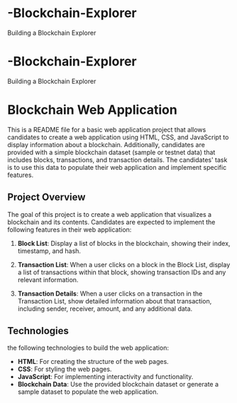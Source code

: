 # -Blockchain-Explorer
Building a Blockchain Explorer

# -Blockchain-Explorer
Building a Blockchain Explorer

# Blockchain Web Application

This is a README file for a basic web application project that allows candidates to create a web application using HTML, CSS, and JavaScript to display information about a blockchain. Additionally, candidates are provided with a simple blockchain dataset (sample or testnet data) that includes blocks, transactions, and transaction details. The candidates' task is to use this data to populate their web application and implement specific features.

## Project Overview

The goal of this project is to create a web application that visualizes a blockchain and its contents. Candidates are expected to implement the following features in their web application:

1. **Block List**: Display a list of blocks in the blockchain, showing their index, timestamp, and hash.

2. **Transaction List**: When a user clicks on a block in the Block List, display a list of transactions within that block, showing transaction IDs and any relevant information.

3. **Transaction Details**: When a user clicks on a transaction in the Transaction List, show detailed information about that transaction, including sender, receiver, amount, and any additional data.

## Technologies

the following technologies to build the web application:

- **HTML**: For creating the structure of the web pages.
- **CSS**: For styling the web pages.
- **JavaScript**: For implementing interactivity and functionality.
- **Blockchain Data**: Use the provided blockchain dataset or generate a sample dataset to populate the web application.
